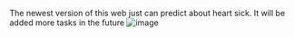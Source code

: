 The newest version of this web just can predict about heart sick. It will be added more tasks in the future
![image](https://github.com/user-attachments/assets/3aff1df1-ea75-48fb-b5df-a1eb620e0478)
